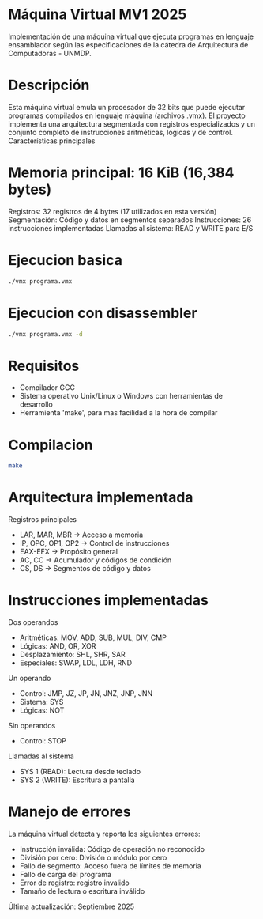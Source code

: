 ﻿# Máquina Virtual MV1 2025

Implementación de una máquina virtual que ejecuta programas en lenguaje ensamblador según las especificaciones de la cátedra de Arquitectura de Computadoras - UNMDP.

# Descripción
Esta máquina virtual emula un procesador de 32 bits que puede ejecutar programas compilados en lenguaje máquina (archivos .vmx). El proyecto implementa una arquitectura segmentada con registros especializados y un conjunto completo de instrucciones aritméticas, lógicas y de control.
Características principales

# Memoria principal: 16 KiB (16,384 bytes)
Registros: 32 registros de 4 bytes (17 utilizados en esta versión)
Segmentación: Código y datos en segmentos separados
Instrucciones: 26 instrucciones implementadas
Llamadas al sistema: READ y WRITE para E/S

# Ejecucion basica
``` bash
./vmx programa.vmx
```

# Ejecucion con disassembler
``` bash
./vmx programa.vmx -d
```

# Requisitos

- Compilador GCC
- Sistema operativo Unix/Linux o Windows con herramientas de desarrollo
- Herramienta 'make', para mas facilidad a la hora de compilar

# Compilacion
```bash
make
```

# Arquitectura implementada
Registros principales
- LAR, MAR, MBR -> Acceso a memoria
- IP, OPC, OP1, OP2 -> Control de instrucciones
- EAX-EFX -> Propósito general
- AC, CC -> Acumulador y códigos de condición
- CS, DS -> Segmentos de código y datos

# Instrucciones implementadas

Dos operandos

- Aritméticas: MOV, ADD, SUB, MUL, DIV, CMP
- Lógicas: AND, OR, XOR
- Desplazamiento: SHL, SHR, SAR
- Especiales: SWAP, LDL, LDH, RND

Un operando

- Control: JMP, JZ, JP, JN, JNZ, JNP, JNN
- Sistema: SYS
- Lógicas: NOT

Sin operandos

- Control: STOP

Llamadas al sistema

- SYS 1 (READ): Lectura desde teclado
- SYS 2 (WRITE): Escritura a pantalla

# Manejo de errores
La máquina virtual detecta y reporta los siguientes errores:

- Instrucción inválida: Código de operación no reconocido
- División por cero: División o módulo por cero
- Fallo de segmento: Acceso fuera de límites de memoria
- Fallo de carga del programa
- Error de registro: registro invalido
- Tamaño de lectura o escritura inválido


Última actualización: Septiembre 2025
